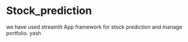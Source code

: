 # Stock_prediction
we have used streamlit App framework for stock prediction and manage portfolio.
yash

